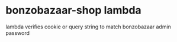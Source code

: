 # bonzobazaar-shop lambda

lambda verifies cookie or query string to match bonzobazaar admin password

